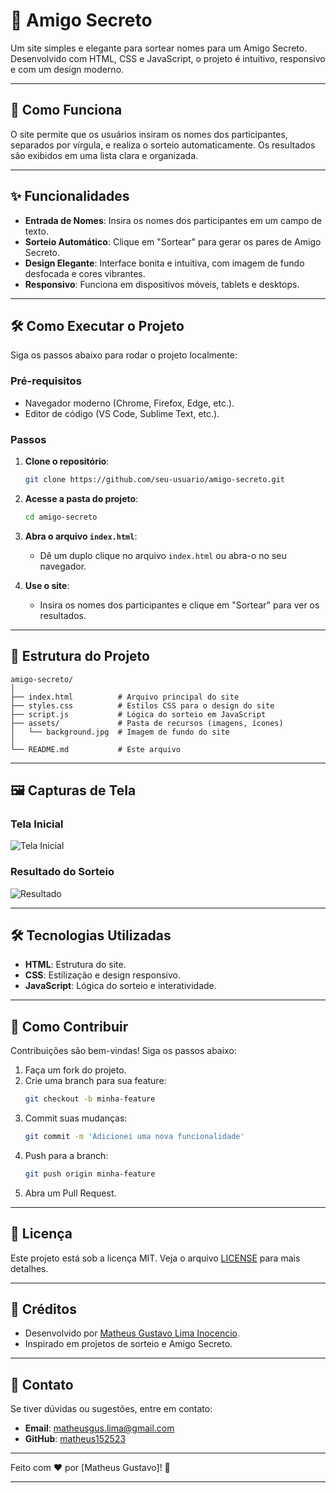 # 🎁 Amigo Secreto

Um site simples e elegante para sortear nomes para um Amigo Secreto. Desenvolvido com HTML, CSS e JavaScript, o projeto é intuitivo, responsivo e com um design moderno.

---

## 🚀 Como Funciona

O site permite que os usuários insiram os nomes dos participantes, separados por vírgula, e realiza o sorteio automaticamente. Os resultados são exibidos em uma lista clara e organizada.

---

## ✨ Funcionalidades

- **Entrada de Nomes**: Insira os nomes dos participantes em um campo de texto.
- **Sorteio Automático**: Clique em "Sortear" para gerar os pares de Amigo Secreto.
- **Design Elegante**: Interface bonita e intuitiva, com imagem de fundo desfocada e cores vibrantes.
- **Responsivo**: Funciona em dispositivos móveis, tablets e desktops.

---

## 🛠️ Como Executar o Projeto

Siga os passos abaixo para rodar o projeto localmente:

### Pré-requisitos

- Navegador moderno (Chrome, Firefox, Edge, etc.).
- Editor de código (VS Code, Sublime Text, etc.).

### Passos

1. **Clone o repositório**:
   ```bash
   git clone https://github.com/seu-usuario/amigo-secreto.git
   ```

2. **Acesse a pasta do projeto**:
   ```bash
   cd amigo-secreto
   ```

3. **Abra o arquivo `index.html`**:
   - Dê um duplo clique no arquivo `index.html` ou abra-o no seu navegador.

4. **Use o site**:
   - Insira os nomes dos participantes e clique em "Sortear" para ver os resultados.

---

## 🎨 Estrutura do Projeto

```
amigo-secreto/
│
├── index.html          # Arquivo principal do site
├── styles.css          # Estilos CSS para o design do site
├── script.js           # Lógica do sorteio em JavaScript
├── assets/             # Pasta de recursos (imagens, ícones)
│   └── background.jpg  # Imagem de fundo do site
│
└── README.md           # Este arquivo
```

---

## 🖼️ Capturas de Tela

### Tela Inicial
![Tela Inicial](assets/screenshot1.png)

### Resultado do Sorteio
![Resultado](assets/screenshot2.png)

---

## 🛠️ Tecnologias Utilizadas

- **HTML**: Estrutura do site.
- **CSS**: Estilização e design responsivo.
- **JavaScript**: Lógica do sorteio e interatividade.

---

## 📝 Como Contribuir

Contribuições são bem-vindas! Siga os passos abaixo:

1. Faça um fork do projeto.
2. Crie uma branch para sua feature:
   ```bash
   git checkout -b minha-feature
   ```
3. Commit suas mudanças:
   ```bash
   git commit -m 'Adicionei uma nova funcionalidade'
   ```
4. Push para a branch:
   ```bash
   git push origin minha-feature
   ```
5. Abra um Pull Request.

---

## 📄 Licença

Este projeto está sob a licença MIT. Veja o arquivo [LICENSE](LICENSE) para mais detalhes.

---

## 👏 Créditos

- Desenvolvido por [Matheus Gustavo Lima Inocencio]([https://github.com/matheus152523]).
- Inspirado em projetos de sorteio e Amigo Secreto.

---

## 📧 Contato

Se tiver dúvidas ou sugestões, entre em contato:

- **Email**: matheusgus.lima@gmail.com
- **GitHub**: [matheus152523]([https://github.com/matheus152523])

---

Feito com ❤️ por [Matheus Gustavo]! 🚀

---
